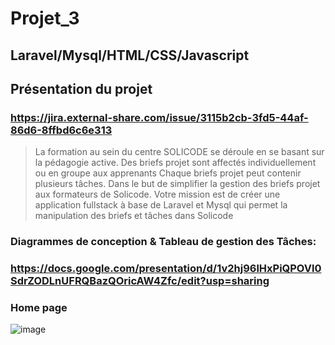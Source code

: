 # Projet_3

## Laravel/Mysql/HTML/CSS/Javascript



## Présentation du projet
### https://jira.external-share.com/issue/3115b2cb-3fd5-44af-86d6-8ffbd6c6e313

> La formation au sein du centre SOLICODE se déroule en se basant sur la pédagogie active. Des briefs projet sont affectés individuellement ou en groupe aux apprenants Chaque briefs projet peut contenir plusieurs tâches.
Dans le but de simplifier la gestion des briefs projet aux formateurs de Solicode. Votre mission est de créer une application fullstack à base de Laravel et Mysql qui permet la manipulation des briefs et tâches dans Solicode

### Diagrammes de conception & Tableau de gestion des Tâches:
### https://docs.google.com/presentation/d/1v2hj96lHxPiQPOVl0SdrZODLnUFRQBazQOricAW4Zfc/edit?usp=sharing


### Home page
![image](https://user-images.githubusercontent.com/92023794/199241691-d655f22f-bc02-4102-89e4-c7c56b138c1a.png)
